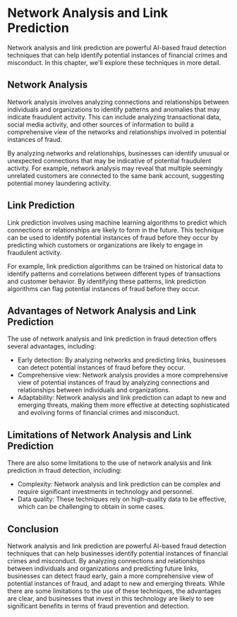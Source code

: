 Network Analysis and Link Prediction
========================================================================================

Network analysis and link prediction are powerful AI-based fraud detection techniques that can help identify potential instances of financial crimes and misconduct. In this chapter, we'll explore these techniques in more detail.

Network Analysis
----------------

Network analysis involves analyzing connections and relationships between individuals and organizations to identify patterns and anomalies that may indicate fraudulent activity. This can include analyzing transactional data, social media activity, and other sources of information to build a comprehensive view of the networks and relationships involved in potential instances of fraud.

By analyzing networks and relationships, businesses can identify unusual or unexpected connections that may be indicative of potential fraudulent activity. For example, network analysis may reveal that multiple seemingly unrelated customers are connected to the same bank account, suggesting potential money laundering activity.

Link Prediction
---------------

Link prediction involves using machine learning algorithms to predict which connections or relationships are likely to form in the future. This technique can be used to identify potential instances of fraud before they occur by predicting which customers or organizations are likely to engage in fraudulent activity.

For example, link prediction algorithms can be trained on historical data to identify patterns and correlations between different types of transactions and customer behavior. By identifying these patterns, link prediction algorithms can flag potential instances of fraud before they occur.

Advantages of Network Analysis and Link Prediction
--------------------------------------------------

The use of network analysis and link prediction in fraud detection offers several advantages, including:

* Early detection: By analyzing networks and predicting links, businesses can detect potential instances of fraud before they occur.
* Comprehensive view: Network analysis provides a more comprehensive view of potential instances of fraud by analyzing connections and relationships between individuals and organizations.
* Adaptability: Network analysis and link prediction can adapt to new and emerging threats, making them more effective at detecting sophisticated and evolving forms of financial crimes and misconduct.

Limitations of Network Analysis and Link Prediction
---------------------------------------------------

There are also some limitations to the use of network analysis and link prediction in fraud detection, including:

* Complexity: Network analysis and link prediction can be complex and require significant investments in technology and personnel.
* Data quality: These techniques rely on high-quality data to be effective, which can be challenging to obtain in some cases.

Conclusion
----------

Network analysis and link prediction are powerful AI-based fraud detection techniques that can help businesses identify potential instances of financial crimes and misconduct. By analyzing connections and relationships between individuals and organizations and predicting future links, businesses can detect fraud early, gain a more comprehensive view of potential instances of fraud, and adapt to new and emerging threats. While there are some limitations to the use of these techniques, the advantages are clear, and businesses that invest in this technology are likely to see significant benefits in terms of fraud prevention and detection.
